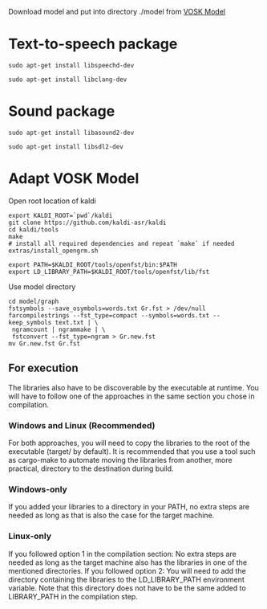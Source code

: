 Download model and put into directory ./model from [VOSK Model](https://alphacephei.com/vosk/models)

# Text-to-speech package
```shell
sudo apt-get install libspeechd-dev

sudo apt-get install libclang-dev
```

# Sound package
```shell
sudo apt-get install libasound2-dev

sudo apt-get install libsdl2-dev
```

# Adapt VOSK Model
Open root location of kaldi
```shell
export KALDI_ROOT=`pwd`/kaldi
git clone https://github.com/kaldi-asr/kaldi
cd kaldi/tools
make
# install all required dependencies and repeat `make` if needed
extras/install_opengrm.sh
```

```shell
export PATH=$KALDI_ROOT/tools/openfst/bin:$PATH
export LD_LIBRARY_PATH=$KALDI_ROOT/tools/openfst/lib/fst
```

Use model directory
```shell
cd model/graph
fstsymbols --save_osymbols=words.txt Gr.fst > /dev/null
farcompilestrings --fst_type=compact --symbols=words.txt --keep_symbols text.txt | \
 ngramcount | ngrammake | \
 fstconvert --fst_type=ngram > Gr.new.fst
mv Gr.new.fst Gr.fst
```

## For execution
The libraries also have to be discoverable by the executable at runtime. You will have to follow one of the approaches in the same section you chose in compilation.

### Windows and Linux (Recommended)

For both approaches, you will need to copy the libraries to the root of the executable (target/<cargo profile name> by default). It is recommended that you use a tool such as cargo-make to automate moving the libraries from another, more practical, directory to the destination during build.

### Windows-only
If you added your libraries to a directory in your PATH, no extra steps are needed as long as that is also the case for the target machine.

### Linux-only
If you followed option 1 in the compilation section: No extra steps are needed as long as the target machine also has the libraries in one of the mentioned directories.
If you followed option 2: You will need to add the directory containing the libraries to the LD_LIBRARY_PATH environment variable. Note that this directory does not have to be the same added to LIBRARY_PATH in the compilation step.